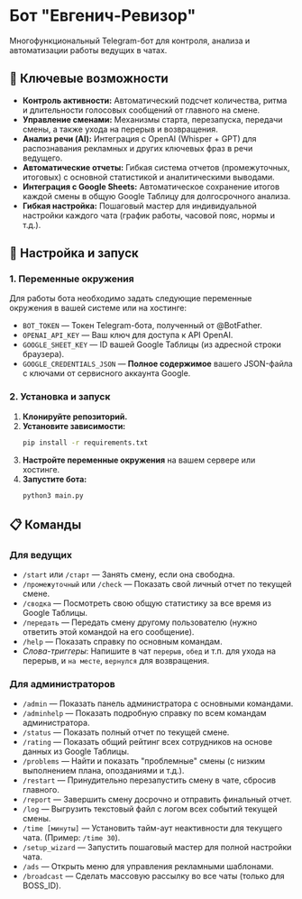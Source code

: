 # Бот "Евгенич-Ревизор"

Многофункциональный Telegram-бот для контроля, анализа и автоматизации работы ведущих в чатах.

## 🌟 Ключевые возможности

-   **Контроль активности:** Автоматический подсчет количества, ритма и длительности голосовых сообщений от главного на смене.
-   **Управление сменами:** Механизмы старта, перезапуска, передачи смены, а также ухода на перерыв и возвращения.
-   **Анализ речи (AI):** Интеграция с OpenAI (Whisper + GPT) для распознавания рекламных и других ключевых фраз в речи ведущего.
-   **Автоматические отчеты:** Гибкая система отчетов (промежуточных, итоговых) с основной статистикой и аналитическими выводами.
-   **Интеграция с Google Sheets:** Автоматическое сохранение итогов каждой смены в общую Google Таблицу для долгосрочного анализа.
-   **Гибкая настройка:** Пошаговый мастер для индивидуальной настройки каждого чата (график работы, часовой пояс, нормы и т.д.).

## 🚀 Настройка и запуск

### 1. Переменные окружения
Для работы бота необходимо задать следующие переменные окружения в вашей системе или на хостинге:

-   `BOT_TOKEN` — Токен Telegram-бота, полученный от @BotFather.
-   `OPENAI_API_KEY` — Ваш ключ для доступа к API OpenAI.
-   `GOOGLE_SHEET_KEY` — ID вашей Google Таблицы (из адресной строки браузера).
-   `GOOGLE_CREDENTIALS_JSON` — **Полное содержимое** вашего JSON-файла с ключами от сервисного аккаунта Google.

### 2. Установка и запуск

1.  **Клонируйте репозиторий.**
2.  **Установите зависимости:**
    ```bash
    pip install -r requirements.txt
    ```
3.  **Настройте переменные окружения** на вашем сервере или хостинге.
4.  **Запустите бота:**
    ```bash
    python3 main.py
    ```

## 📋 Команды

### Для ведущих

-   `/start` или `/старт` — Занять смену, если она свободна.
-   `/промежуточный` или `/check` — Показать свой личный отчет по текущей смене.
-   `/сводка` — Посмотреть свою общую статистику за все время из Google Таблицы.
-   `/передать` — Передать смену другому пользователю (нужно ответить этой командой на его сообщение).
-   `/help` — Показать справку по основным командам.
-   *Слова-триггеры*: Напишите в чат `перерыв`, `обед` и т.п. для ухода на перерыв, и `на месте`, `вернулся` для возвращения.

### Для администраторов

-   `/admin` — Показать панель администратора с основными командами.
-   `/adminhelp` — Показать подробную справку по всем командам администратора.
-   `/status` — Показать полный отчет по текущей смене.
-   `/rating` — Показать общий рейтинг всех сотрудников на основе данных из Google Таблицы.
-   `/problems` — Найти и показать "проблемные" смены (с низким выполнением плана, опозданиями и т.д.).
-   `/restart` — Принудительно перезапустить смену в чате, сбросив главного.
-   `/report` — Завершить смену досрочно и отправить финальный отчет.
-   `/log` — Выгрузить текстовый файл с логом всех событий текущей смены.
-   `/time [минуты]` — Установить тайм-аут неактивности для текущего чата. (Пример: `/time 30`).
-   `/setup_wizard` — Запустить пошаговый мастер для полной настройки чата.
-   `/ads` — Открыть меню для управления рекламными шаблонами.
-   `/broadcast` — Сделать массовую рассылку во все чаты (только для BOSS_ID).
